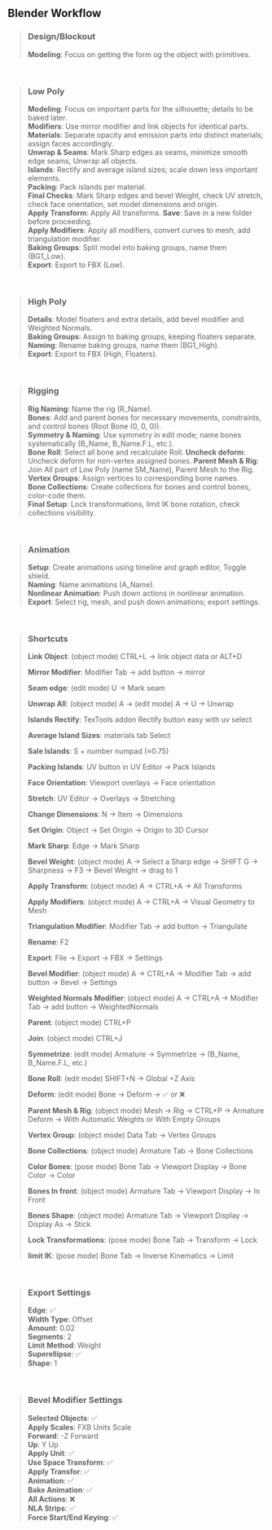 <link rel="stylesheet" href="../style.css">

## Blender Workflow

> ### Design/Blockout
> **Modeling**: Focus on getting the form og the object with primitives.  

<br>

> ### Low Poly  
> **Modeling**: Focus on important parts for the silhouette; details to be baked later.  
> **Modifiers**: Use mirror modifier and link objects for identical parts.  
> **Materials**: Separate opacity and emission parts into distinct materials; assign faces accordingly.  
> **Unwrap & Seams**: Mark Sharp edges as seams, minimize smooth edge seams, Unwrap all objects.  
> **Islands**: Rectify and average island sizes; scale down less important elements.  
> **Packing**: Pack islands per material.  
> **Final Checks**: Mark Sharp edges and bevel Weight, check UV stretch, check face orientation, set model dimensions and origin.  
> **Apply Transform**: Apply All transforms.
> **Save**: Save in a new folder before proceeding.  
> **Apply Modifiers**: Apply all modifiers, convert curves to mesh, add triangulation modifier.  
> **Baking Groups**: Split model into baking groups, name them (BG1_Low).  
> **Export**: Export to FBX (Low).

<br>

> ### High Poly  
> **Details**: Model floaters and extra details, add bevel modifier and Weighted Normals.  
> **Baking Groups**: Assign to baking groups, keeping floaters separate.  
> **Naming**: Rename baking groups, name them (BG1_High).  
> **Export**: Export to FBX (High, Floaters).  

<br>

> ### Rigging  
> **Rig Naming**: Name the rig (R_Name).  
> **Bones**: Add and parent bones for necessary movements, constraints, and control bones (Root Bone (0, 0, 0)).  
> **Symmetry & Naming**: Use symmetry in edit mode; name bones systematically (B_Name, B_Name.F.L, etc.).  
> **Bone Roll**: Select all bone and recalculate Roll.
> **Uncheck deform**: Uncheck deform for non-vertex assigned bones.
> **Parent Mesh & Rig**: Join All part of Low Poly (name SM_Name), Parent Mesh to the Rig.  
> **Vertex Groups**: Assign vertices to corresponding bone names.  
> **Bone Collections**: Create collections for bones and control bones, color-code them.  
> **Final Setup**: Lock transformations, limit IK bone rotation, check collections visibility.  

<br>

> ### Animation  
> **Setup**: Create animations using timeline and graph editor, Toggle shield.  
> **Naming**: Name animations (A_Name).  
> **Nonlinear Animation**: Push down actions in nonlinear animation.  
> **Export**: Select rig, mesh, and push down animations; export settings.  

<br>

> ### Shortcuts
> **Link Object**: (object mode) CTRL+L → link object data or ALT+D
> 
> **Mirror Modifier**: Modifier Tab → add button → mirror
> 
> **Seam edge**: (edit mode) U → Mark seam
> 
> **Unwrap All**: (object mode) A → (edit mode) A  → U → Unwrap
> 
> **Islands Rectify**: TexTools addon Rectify button easy with uv select 
> 
> **Average Island Sizes**: materials tab Select 
> 
> **Sale Islands**: S + number numpad (≈0.75)
> 
> **Packing Islands**: UV button in UV Editor → Pack Islands
> 
> **Face Orientation**: Viewport overlays → Face orientation
> 
> **Stretch**: UV Editor → Overlays → Stretching
> 
> **Change Dimensions**: N → Item → Dimensions
> 
> **Set Origin**: Object → Set Origin → Origin to 3D Cursor
> 
> **Mark Sharp**: Edge → Mark Sharp
> 
> **Bevel Weight**: (object mode) A → Select a Sharp edge → SHIFT G → Sharpness → F3 → Bevel Weight → drag to 1
> 
> **Apply Transform**: (object mode) A → CTRL+A → All Transforms
> 
> **Apply Modifiers**: (object mode) A → CTRL+A → Visual Geometry to Mesh
> 
> **Triangulation Modifier**: Modifier Tab → add button → Triangulate
> 
> **Rename**: F2
> 
> **Export**: File → Export → FBX → Settings
> 
> **Bevel Modifier**: (object mode) A → CTRL+A →  Modifier Tab → add button → Bevel → Settings
> 
> **Weighted Normals Modifier**: (object mode) A → CTRL+A →  Modifier Tab → add button → WeightedNormals
> 
> **Parent**: (object mode) CTRL+P
> 
> **Join**: (object mode) CTRL+J
> 
> **Symmetrize**: (edit mode) Armature → Symmetrize → (B_Name, B_Name.F.L, etc.)
> 
> **Bone Roll**: (edit mode) SHIFT+N → Global +Z Axis
> 
> **Deform**: (edit mode) Bone → Deform → ✅ or ❌
> 
> **Parent Mesh & Rig**: (object mode) Mesh → Rig → CTRL+P → Armature Deform → With Automatic Weights or With Empty Groups
> 
> **Vertex Group**: (object mode) Data Tab → Vertex Groups
> 
> **Bone Collections**: (object mode) Armature Tab → Bone Collections
> 
> **Color Bones**: (pose mode) Bone Tab → Viewport Display → Bone Color → Color
> 
> **Bones In front**: (object mode) Armature Tab → Viewport Display → In Front
> 
> **Bones Shape**: (object mode) Armature Tab → Viewport Display → Display As → Stick
> 
> **Lock Transformations**: (pose mode) Bone Tab → Transform → Lock
> 
> **limit IK**: (pose mode) Bone Tab → Inverse Kinematics → Limit

<br>

> ### Export Settings
> **Edge**: ✅  
> **Width Type**: Offset  
> **Amount**: 0.02  
> **Segments**: 2  
> **Limit Method**: Weight  
> **Superellipse**: ✅  
> **Shape**: 1  

<br>

> ### Bevel Modifier Settings
> **Selected Objects**: ✅  
> **Apply Scales**: FXB Units Scale  
> **Forward**: -Z Forward  
> **Up**: Y Up  
> **Apply Unit**: ✅  
> **Use Space Transform**: ✅  
> **Apply Transfor**: ✅  
> **Animation**: ✅  
> **Bake Animation**: ✅  
> **All Actions**: ❌  
> **NLA Strips**: ✅  
> **Force Start/End Keying**: ✅  
